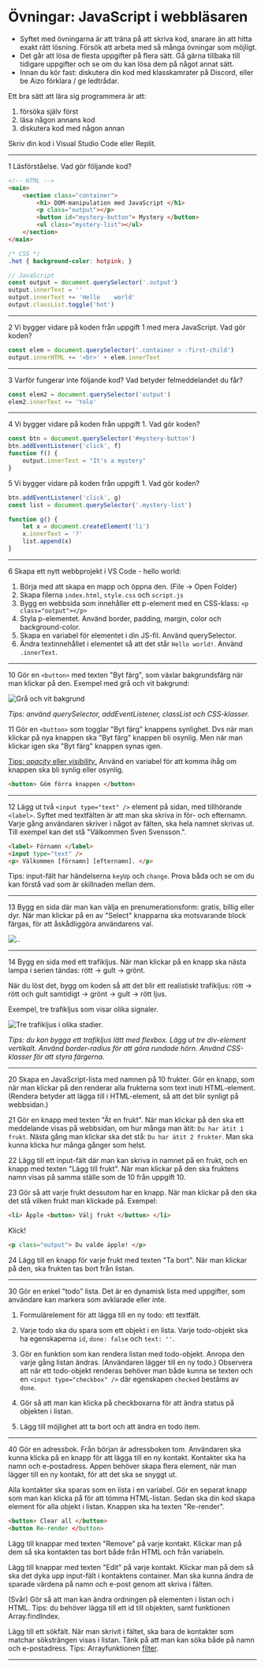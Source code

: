 # Övningar: JavaScript i webbläsaren

+ Syftet med övningarna är att träna på att skriva kod, snarare än att hitta exakt rätt lösning. Försök att arbeta med så många övningar som möjligt.
+ Det går att lösa de flesta uppgifter på flera sätt. Gå gärna tillbaka till tidigare uppgifter och se om du kan lösa dem på något annat sätt.
+ Innan du kör fast: diskutera din kod med klasskamrater på Discord, eller be Aizo förklara / ge ledtrådar.

Ett bra sätt att lära sig programmera är att:
1. försöka själv först
1. läsa någon annans kod
1. diskutera kod med någon annan


Skriv din kod i Visual Studio Code eller Replit.

---

1 Läsförståelse. Vad gör följande kod?

```html
<!-- HTML -->
<main>
    <section class="container">
        <h1> DOM-manipulation med JavaScript </h1>
        <p class="output"></p>
        <button id="mystery-button"> Mystery </button>
        <ul class="mystery-list"></ul>
    </section>
</main>
```
```css
/* CSS */
.hot { background-color: hotpink; }
```
```js
// JavaScript
const output = document.querySelector('.output')
output.innerText = ''
output.innerText += 'Hello    world'
output.classList.toggle('hot')
```

---

2 Vi bygger vidare på koden från uppgift 1 med mera JavaScript. Vad gör koden?
```js
const elem = document.querySelector('.container > :first-child')
output.innerHTML += '<br>' + elem.innerText
```

---

3 Varför fungerar inte följande kod? Vad betyder felmeddelandet du får?
```js
const elem2 = document.querySelector('output')
elem2.innerText += 'Yolo'
```

---

4 Vi bygger vidare på koden från uppgift 1. Vad gör koden?
```js
const btn = document.querySelector('#mystery-button')
btn.addEventListener('click', f)
function f() {
    output.innerText = "It's a mystery"
}
```

5 Vi bygger vidare på koden från uppgift 1. Vad gör koden?
```js
btn.addEventListener('click', g)
const list = document.querySelector('.mystery-list')

function g() {
    let x = document.createElement('li')
    x.innerText = '?'
    list.append(x)
}
```

---
6 Skapa ett nytt webbprojekt i VS Code - hello world:
1. Börja med att skapa en mapp och öppna den. (File -> Open Folder)
1. Skapa filerna `index.html`, `style.css` och `script.js`
1. Bygg en webbsida som innehåller ett p-element med en CSS-klass: `<p class="output"></p>`
1. Styla p-elementet. Använd border, padding, margin, color och background-color.
1. Skapa en variabel för elementet i din JS-fil. Använd querySelector.
1. Ändra textinnehållet i elementet så att det står `Hello world!`. Använd `.innerText`.

---

10 Gör en `<button>` med texten "Byt färg", som växlar bakgrundsfärg när man klickar på den. Exempel med grå och vit bakgrund:

![Grå och vit bakgrund](img/toggle-button.png)

*Tips: använd querySelector, addEventListener, classList och CSS-klasser.*

11 Gör en `<button>` som togglar "Byt färg" knappens synlighet. Dvs när man klickar på nya knappen ska "Byt färg" knappen bli osynlig. Men när man klickar igen ska "Byt färg" knappen synas igen.

[Tips: *opacity* eller *visibility*.](https://www.w3schools.com/cssref/pr_class_visibility.php) Använd en variabel för att komma ihåg om knappen ska bli synlig eller osynlig.

```html
<button> Göm förra knappen </button>
```

---
12 Lägg ut två `<input type="text" />` element på sidan, med tillhörande `<label>`. Syftet med textfälten är att man ska skriva in för- och efternamn. Varje gång användaren skriver i något av fälten, ska hela namnet skrivas ut. Till exempel kan det stå "Välkommen Sven Svensson.".


```html
<label> Förnamn </label>
<input type="text" />
<p> Välkommen [förnamn] [efternamn]. </p>
```

Tips: input-fält har händelserna `keyUp` och `change`. Prova båda och se om du kan förstå vad som är skillnaden mellan dem.

---
13 Bygg en sida där man kan välja en prenumerationsform: gratis, billig eller dyr. När man klickar på en av "Select" knapparna ska motsvarande block färgas, för att åskådliggöra användarens val.

![..](img/select-tier.png)

---

14 Bygg en sida med ett trafikljus. När man klickar på en knapp ska nästa lampa i serien tändas: rött → gult → grönt.

När du löst det, bygg om koden så att det blir ett realistiskt trafikljus: rött → rött och gult samtidigt → grönt → gult → rött ljus.

Exempel, tre trafikljus som visar olika signaler.

![Tre trafikljus i olika stadier.](img/trafikljus.png)

*Tips: du kan bygga ett trafikljus lätt med flexbox. Lägg ut tre div-element vertikalt. Använd border-radius för att göra rundade hörn. Använd CSS-klasser för att styra färgerna.*

---

20 Skapa en JavaScript-lista med namnen på 10 frukter. Gör en knapp, som när man klickar på den renderar alla frukterna som text inuti HTML-element. (Rendera betyder att lägga till i HTML-element, så att det blir synligt på webbsidan.)

21 Gör en knapp med texten "Ät en frukt". När man klickar på den ska ett meddelande visas på webbsidan, om hur många man ätit: `Du har ätit 1 frukt`. Nästa gång man klickar ska det stå: `Du har ätit 2 frukter`. Man ska kunna klicka hur många gånger som helst.

22 Lägg till ett input-fält där man kan skriva in namnet på en frukt, och en knapp med texten "Lägg till frukt". När man klickar på den ska fruktens namn visas på samma ställe som de 10 från uppgift 10.

23 Gör så att varje frukt dessutom har en knapp. När man klickar på den ska det stå vilken frukt man klickade på. Exempel:
```html
<li> Äpple <button> Välj frukt </button> </li>
```
Klick!
```html
<p class="output"> Du valde äpple! </p>
```

24 Lägg till en knapp för varje frukt med texten "Ta bort". När man klickar på den, ska frukten tas bort från listan.

---

30 Gör en enkel "todo" lista. Det är en dynamisk lista med uppgifter, som användare kan markera som avklarade eller inte.

1. Formulärelement för att lägga till en ny todo: ett textfält.

1. Varje todo ska du spara som ett objekt i en lista. Varje todo-objekt ska ha egenskaperna `id`, `done: false` och `text: ''`.

1. Gör en funktion som kan rendera listan med todo-objekt. Anropa den varje gång listan ändras. (Användaren lägger till en ny todo.) Observera att när ett todo-objekt renderas behöver man både kunna se texten och en `<input type="checkbox" />` där egenskapen `checked` bestäms av `done`.

1. Gör så att man kan klicka på checkboxarna för att ändra status på objekten i listan.

1. Lägg till möjlighet att ta bort och att ändra en todo item.

---

40 Gör en adressbok. Från början är adressboken tom. Användaren ska kunna klicka på en knapp för att lägga till en ny kontakt. Kontakter ska ha namn och e-postadress. Appen behöver skapa flera element, när man lägger till en ny kontakt, för att det ska se snyggt ut.

Alla kontakter ska sparas som en lista i en variabel. Gör en separat knapp som man kan klicka på för att tömma HTML-listan. Sedan ska din kod skapa element för alla objekt i listan. Knappen ska ha texten "Re-render".
```html
<button> Clear all </button>
<button Re-render </button>
```

Lägg till knappar med texten "Remove" på varje kontakt. Klickar man på dem så ska kontakten tas bort både från HTML och från variabeln.

Lägg till knappar med texten "Edit" på varje kontakt. Klickar man på dem så ska det dyka upp input-fält i kontaktens container. Man ska kunna ändra de sparade värdena på namn och e-post genom att skriva i fälten.

(Svår) Gör så att man kan ändra ordningen på elementen i listan och i HTML. Tips: du behöver lägga till ett id till objekten, samt funktionen Array.findIndex.

Lägg till ett sökfält. När man skrivit i fältet, ska bara de kontakter som matchar söksträngen visas i listan. Tänk på att man kan söka både på namn och e-postadress. Tips: Arrayfunktionen [filter](https://developer.mozilla.org/en-US/docs/Web/JavaScript/Reference/Global_Objects/Array/filter).

---
